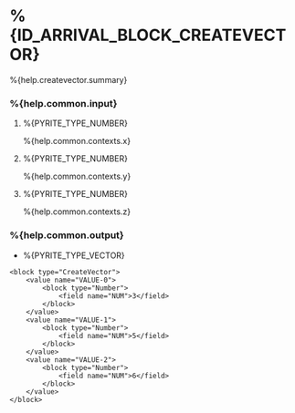 # %{ID_ARRIVAL_BLOCK_CREATEVECTOR}

%{help.createvector.summary}

### %{help.common.input}

1. %{PYRITE_TYPE_NUMBER}

    %{help.common.contexts.x}

2. %{PYRITE_TYPE_NUMBER}

    %{help.common.contexts.y}

3. %{PYRITE_TYPE_NUMBER}

    %{help.common.contexts.z}

### %{help.common.output}

-   %{PYRITE_TYPE_VECTOR}

```
<block type="CreateVector">
    <value name="VALUE-0">
        <block type="Number">
            <field name="NUM">3</field>
        </block>
    </value>
    <value name="VALUE-1">
        <block type="Number">
            <field name="NUM">5</field>
        </block>
    </value>
    <value name="VALUE-2">
        <block type="Number">
            <field name="NUM">6</field>
        </block>
    </value>
</block>
```
